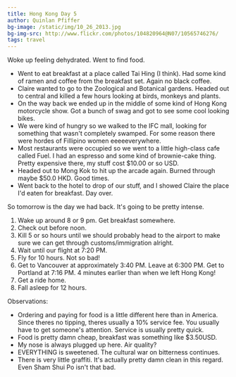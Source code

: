 ```yaml
---
title: Hong Kong Day 5
author: Quinlan Pfiffer
bg-image: /static/img/10_26_2013.jpg
bg-img-src: http://www.flickr.com/photos/104820964@N07/10565746276/
tags: travel
---
```


Woke up feeling dehydrated. Went to find food.

* Went to eat breakfast at a place called Tai Hing (I think). Had some kind of
  ramen and coffee from the breakfast set. Again no black coffee.
* Claire wanted to go to the Zoological and Botanical gardens. Headed out to
  central and killed a few hours looking at birds, monkeys and plants.
* On the way back we ended up in the middle of some kind of Hong Kong motorcycle
  show. Got a bunch of swag and got to see some cool looking bikes.
* We were kind of hungry so we walked to the IFC mall, looking for something
  that wasn't completely swamped. For some reason there were hordes of Fillipino
women eeeeeverywhere.
* Most restaurants were occupied so we went to a little high-class cafe called
  Fuel. I had an espresso and some kind of brownie-cake thing. Pretty expensive
there, my stuff cost $10.00 or so USD.
* Headed out to Mong Kok to hit up the arcade again. Burned through maybe $50.0
  HKD. Good times.
* Went back to the hotel to drop of our stuff, and I showed Claire the place I'd
  eaten for breakfast. Day over.

So tomorrow is the day we had back. It's going to be pretty intense.

1. Wake up around 8 or 9 pm. Get breakfast somewhere.
1. Check out before noon.
1. Kill 5 or so hours until we should probably head to the airport to make sure
   we can get through customs/immigration alright.
1. Wait until our flight at 7:20 PM.
1. Fly for 10 hours. Not so bad!
1. Get to Vancouver at approximately 3:40 PM. Leave at 6:300 PM. Get to Portland
   at 7:16 PM. 4 minutes earlier than when we left Hong Kong!
1. Get a ride home.
1. Fall asleep for 12 hours.

Observations:

* Ordering and paying for food is a little different here than in America. Since
  theres no tipping, theres usually a 10% service fee. You usually have to get
someone's attention. Service is usually pretty quick.
* Food is pretty damn cheap, breakfast was something like $3.50USD.
* My nose is always plugged up here. Air quality?
* EVERYTHING is sweetened. The cultural war on bitterness continues.
* There is very little graffiti. It's actually pretty damn clean in this regard.
  Even Sham Shui Po isn't that bad.
